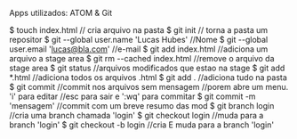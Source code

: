 Apps utilizados: ATOM & Git

$ touch index.html														// cria arquivo na pasta
$ git init																		// torna a pasta um repositor
$ git --global user.name 'Lucas Hubes'				//Nome
$ git --global user.email 'lucas@bla.com'			//e-mail
$ git add index.html													//adiciona um arquivo a stage area
$ git rm --cached index.html									//remove o arquivo da stage area
$ git status 																	//arquivos modificados que estao na stage
$ git add *.html															//adiciona todos os arquivos .html
$ git add .																		//adiciona tudo na pasta
$ git commit 																	//commit nos arquivos sem mensagem
																							//porem abre um menu. 'i' para editar
																							//esc para sair e ':wq' para commitar
$ git commit -m 'mensagem'										//commit com um breve resumo das mod
$ git branch login														//cria uma branch chamada 'login'
$ git checkout login													//muda para a branch 'login'
$ git checkout -b login												//cria E muda para a branch 'login'
